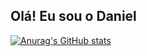 ## Olá! Eu sou o Daniel

[![Anurag's GitHub stats](https://github-readme-stats.vercel.app/api?username=DanielCs1609&show_icons=true&theme=prussian)](https://github.com/DanielCs1609/github-readme-stats)

